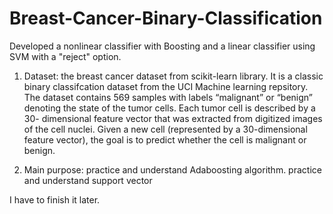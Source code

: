 # Breast-Cancer-Binary-Classification
Developed a nonlinear classifier with Boosting and a linear classifier using SVM with a "reject" option.

1. Dataset: the breast cancer dataset from scikit-learn library. It is a classic binary classifcation dataset from the UCI Machine learning repsitory. The dataset contains 569 samples with labels “malignant” or “benign” denoting the state of the tumor cells. Each tumor cell is described by a 30-
dimensional feature vector that was extracted from digitized images of the cell nuclei. Given a new cell (represented by a 30-dimensional feature vector), the goal is to predict whether the cell is malignant or benign.

2. Main purpose: practice and understand Adaboosting algorithm. practice and understand support vector

I have to finish it later.
